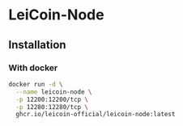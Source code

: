 # LeiCoin-Node

## Installation

### With docker

```bash
docker run -d \
  --name leicoin-node \
  -p 12200:12200/tcp \
  -p 12280:12280/tcp \
  ghcr.io/leicoin-official/leicoin-node:latest
```